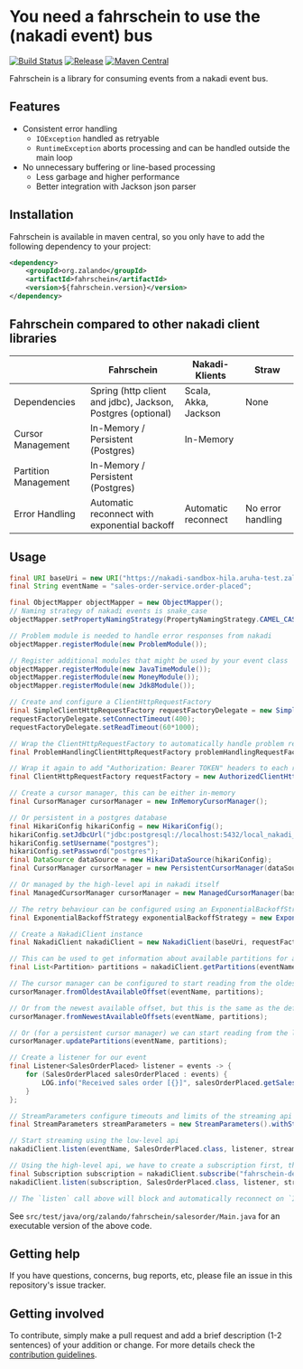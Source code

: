 # You need a fahrschein to use the (nakadi event) bus


[![Build Status](https://travis-ci.org/zalando-incubator/fahrschein.svg?branch=master)](https://travis-ci.org/zalando-incubator/fahrschein)
[![Release](https://img.shields.io/github/release/zalando-incubator/fahrschein.svg)](https://github.com/zalando-incubator/fahrschein/releases)
[![Maven Central](https://img.shields.io/maven-central/v/org.zalando/fahrschein.svg)](https://maven-badges.herokuapp.com/maven-central/org.zalando/fahrschein)

Fahrschein is a library for consuming events from a nakadi event bus.

## Features

 - Consistent error handling
    - `IOException` handled as retryable
    - `RuntimeException` aborts processing and can be handled outside the main loop
 - No unnecessary buffering or line-based processing
    - Less garbage and higher performance
    - Better integration with Jackson json parser

## Installation

Fahrschein is available in maven central, so you only have to add the following dependency to your project:

```xml
<dependency>
    <groupId>org.zalando</groupId>
    <artifactId>fahrschein</artifactId>
    <version>${fahrschein.version}</version>
</dependency>
```

## Fahrschein compared to other nakadi client libraries

|                      | Fahrschein                                                        | Nakadi-Klients        | Straw               |
| -------------------- | ----------------------------------------------------------------- | --------------------- | ------------------- |
| Dependencies         | Spring (http client and jdbc), Jackson, Postgres (optional)       | Scala, Akka, Jackson  | None                |
| Cursor Management    | In-Memory / Persistent (Postgres)                                 | In-Memory             |                     |
| Partition Management | In-Memory / Persistent (Postgres)                                 |                       |                     |
| Error Handling       | Automatic reconnect with exponential backoff                      | Automatic reconnect   | No error handling   |

## Usage

```java
final URI baseUri = new URI("https://nakadi-sandbox-hila.aruha-test.zalan.do");
final String eventName = "sales-order-service.order-placed";

final ObjectMapper objectMapper = new ObjectMapper();
// Naming strategy of nakadi events is snake_case
objectMapper.setPropertyNamingStrategy(PropertyNamingStrategy.CAMEL_CASE_TO_LOWER_CASE_WITH_UNDERSCORES);

// Problem module is needed to handle error responses from nakadi
objectMapper.registerModule(new ProblemModule());

// Register additional modules that might be used by your event class
objectMapper.registerModule(new JavaTimeModule());
objectMapper.registerModule(new MoneyModule());
objectMapper.registerModule(new Jdk8Module());

// Create and configure a ClientHttpRequestFactory
final SimpleClientHttpRequestFactory requestFactoryDelegate = new SimpleClientHttpRequestFactory();
requestFactoryDelegate.setConnectTimeout(400);
requestFactoryDelegate.setReadTimeout(60*1000);

// Wrap the ClientHttpRequestFactory to automatically handle problem responses
final ProblemHandlingClientHttpRequestFactory problemHandlingRequestFactory = new ProblemHandlingClientHttpRequestFactory(requestFactoryDelegate, objectMapper);

// Wrap it again to add "Authorization: Bearer TOKEN" headers to each request
final ClientHttpRequestFactory requestFactory = new AuthorizedClientHttpRequestFactory(problemHandlingRequestFactory, () -> "MY_ACCESS_TOKEN");

// Create a cursor manager, this can be either in-memory
final CursorManager cursorManager = new InMemoryCursorManager();

// Or persistent in a postgres database
final HikariConfig hikariConfig = new HikariConfig();
hikariConfig.setJdbcUrl("jdbc:postgresql://localhost:5432/local_nakadi_cursor_db");
hikariConfig.setUsername("postgres");
hikariConfig.setPassword("postgres");
final DataSource dataSource = new HikariDataSource(hikariConfig);
final CursorManager cursorManager = new PersistentCursorManager(dataSource);

// Or managed by the high-level api in nakadi itself
final ManagedCursorManager cursorManager = new ManagedCursorManager(baseUri, requestFactory, objectMapper);

// The retry behaviour can be configured using an ExponentialBackoffStrategy
final ExponentialBackoffStrategy exponentialBackoffStrategy = new ExponentialBackoffStrategy();

// Create a NakadiClient instance
final NakadiClient nakadiClient = new NakadiClient(baseUri, requestFactory, exponentialBackoffStrategy, objectMapper, cursorManager);

// This can be used to get information about available partitions for an event
final List<Partition> partitions = nakadiClient.getPartitions(eventName);

// The cursor manager can be configured to start reading from the oldest available offset in each partition
cursorManager.fromOldestAvailableOffset(eventName, partitions);

// Or from the newest available offset, but this is the same as the default
cursorManager.fromNewestAvailableOffsets(eventName, partitions);

// Or (for a persistent cursor manager) we can start reading from the last offset that we processed if it's still available, and from the oldest available offset otherwise
cursorManager.updatePartitions(eventName, partitions);

// Create a listener for our event
final Listener<SalesOrderPlaced> listener = events -> {
    for (SalesOrderPlaced salesOrderPlaced : events) {
        LOG.info("Received sales order [{}]", salesOrderPlaced.getSalesOrder().getOrderNumber());
    }
};

// StreamParameters configure timeouts and limits of the streaming api
final StreamParameters streamParameters = new StreamParameters().withStreamTimeout(5 * 60);

// Start streaming using the low-level api
nakadiClient.listen(eventName, SalesOrderPlaced.class, listener, streamParameters);

// Using the high-level api, we have to create a subscription first, the api has to be used with a `ManagedCursorManager`
final Subscription subscription = nakadiClient.subscribe("fahrschein-demo2", eventName, "fahrschein-demo-sales-order-placed");
nakadiClient.listen(subscription, SalesOrderPlaced.class, listener, streamParameters);

// The `listen` call above will block and automatically reconnect on `IOException`
```

See `src/test/java/org/zalando/fahrschein/salesorder/Main.java` for an executable version of the above code.

## Getting help

If you have questions, concerns, bug reports, etc, please file an issue in this repository's issue tracker.

## Getting involved

To contribute, simply make a pull request and add a brief description (1-2 sentences) of your addition or change.
For more details check the [contribution guidelines](CONTRIBUTING.md).